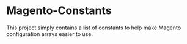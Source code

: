 Magento-Constants
=================

This project simply contains a list of constants to help make Magento configuration arrays easier to use.
